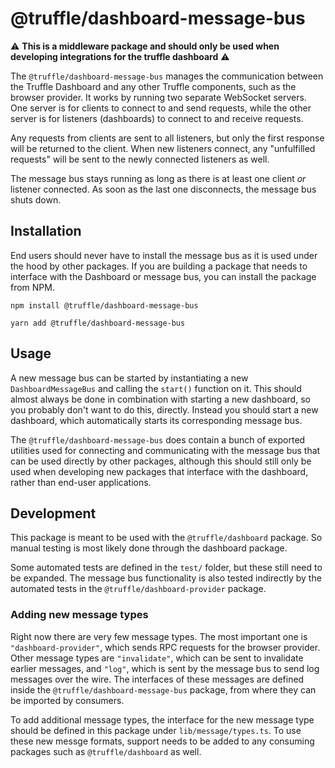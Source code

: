# @truffle/dashboard-message-bus

:warning: **This is a middleware package and should only be used when developing integrations for the truffle dashboard** :warning:

The `@truffle/dashboard-message-bus` manages the communication between the Truffle Dashboard and any other Truffle components, such as the browser provider. It works by running two separate WebSocket servers. One server is for clients to connect to and send requests, while the other server is for listeners (dashboards) to connect to and receive requests.

Any requests from clients are sent to all listeners, but only the first response will be returned to the client. When new listeners connect, any "unfulfilled requests" will be sent to the newly connected listeners as well.

The message bus stays running as long as there is at least one client _or_ listener connected. As soon as the last one disconnects, the message bus shuts down.

## Installation

End users should never have to install the message bus as it is used under the hood by other packages. If you are building a package that needs to interface with the Dashboard or message bus, you can install the package from NPM.

```
npm install @truffle/dashboard-message-bus
```

```
yarn add @truffle/dashboard-message-bus
```

## Usage

A new message bus can be started by instantiating a new `DashboardMessageBus` and calling the `start()` function on it. This should almost always be done in combination with starting a new dashboard, so you probably don't want to do this, directly. Instead you should start a new dashboard, which automatically starts its corresponding message bus.

The `@truffle/dashboard-message-bus` does contain a bunch of exported utilities used for connecting and communicating with the message bus that can be used directly by other packages, although this should still only be used when developing new packages that interface with the dashboard, rather than end-user applications.

## Development

This package is meant to be used with the `@truffle/dashboard` package. So manual testing is most likely done through the dashboard package.

Some automated tests are defined in the `test/` folder, but these still need to be expanded. The message bus functionality is also tested indirectly by the automated tests in the `@truffle/dashboard-provider` package.

### Adding new message types

Right now there are very few message types. The most important one is `"dashboard-provider"`, which sends RPC requests for the browser provider. Other message types are `"invalidate"`, which can be sent to invalidate earlier messages, and `"log"`, which is sent by the message bus to send log messages over the wire. The interfaces of these messages are defined inside the `@truffle/dashboard-message-bus` package, from where they can be imported by consumers.

To add additional message types, the interface for the new message type should be defined in this package under `lib/message/types.ts`. To use these new messge formats, support needs to be added to any consuming packages such as `@truffle/dashboard` as well.
